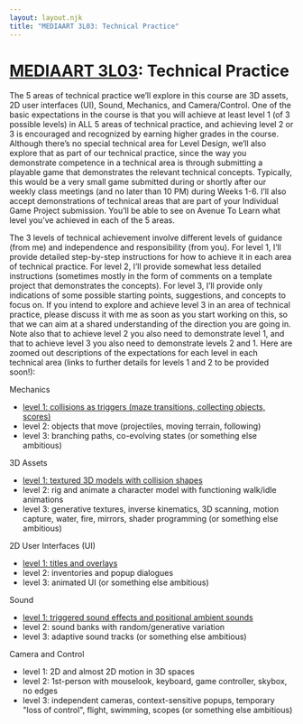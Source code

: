 ```yaml
---
layout: layout.njk
title: "MEDIAART 3L03: Technical Practice"
---
```


# [MEDIAART 3L03](../outline/index.html): Technical Practice

The 5 areas of technical practice we’ll explore in this course are 3D assets, 2D user interfaces (UI), Sound, Mechanics, and Camera/Control. One of the basic expectations in the course is that you will achieve at least level 1 (of 3 possible levels) in ALL 5 areas of technical practice, and achieving level 2 or 3 is encouraged and recognized by earning higher grades in the course. Although there’s no special technical area for Level Design, we’ll also explore that as part of our technical practice, since the way you demonstrate competence in a technical area is through submitting a playable game that demonstrates the relevant technical concepts. Typically, this would be a very small game submitted during or shortly after our weekly class meetings (and no later than 10 PM) during Weeks 1-6. I’ll also accept demonstrations of technical areas that are part of your Individual Game Project submission. You’ll be able to see on Avenue To Learn what level you’ve achieved in each of the 5 areas.

The 3 levels of technical achievement involve different levels of guidance (from me) and independence and responsibility (from you). For level 1, I’ll provide detailed step-by-step instructions for how to achieve it in each area of technical practice. For level 2, I’ll provide somewhat less detailed instructions (sometimes mostly in the form of comments on a template project that demonstrates the concepts). For level 3, I’ll provide only indications of some possible starting points, suggestions, and concepts to focus on. If you intend to explore and achieve level 3 in an area of technical practice, please discuss it with me as soon as you start working on this, so that we can aim at a shared understanding of the direction you are going in. Note also that to achieve level 2 you also need to demonstrate level 1, and that to achieve level 3 you also need to demonstrate levels 2 and 1. Here are zoomed out descriptions of the expectations for each level in each technical area (links to further details for levels 1 and 2 to be provided soon!):

<div class="entry">
Mechanics

- [level 1: collisions as triggers (maze transitions, collecting objects, scores)](../mechanics-1/index.html)
- level 2: objects that move (projectiles, moving terrain, following)
- level 3: branching paths, co-evolving states (or something else ambitious)
</div>

<div class="entry">
3D Assets

- [level 1: textured 3D models with collision shapes](../3d-assets-1/index.html)
- level 2: rig and animate a character model with functioning walk/idle animations
- level 3: generative textures, inverse kinematics, 3D scanning, motion capture, water, fire, mirrors, shader programming (or something else ambitious)
</div>

<div class="entry">
2D User Interfaces (UI)

- [level 1: titles and overlays](../2D-user-interfaces-1/index.html)
- level 2: inventories and popup dialogues
- level 3: animated UI (or something else ambitious)
</div>

<div class="entry">
Sound

- [level 1: triggered sound effects and positional ambient sounds](../sound-1/index.html)
- level 2: sound banks with random/generative variation
- level 3: adaptive sound tracks (or something else ambitious)
</div>


<div class="entry">
Camera and Control

- level 1: 2D and almost 2D motion in 3D spaces
- level 2: 1st-person with mouselook, keyboard, game controller, skybox, no edges
- level 3: independent cameras, context-sensitive popups, temporary "loss of control", flight, swimming, scopes (or something else ambitious)
</div>